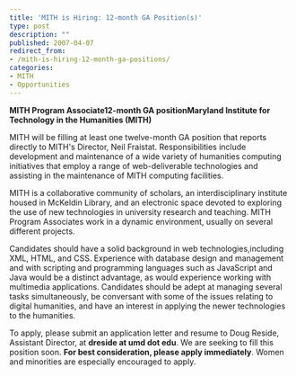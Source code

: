 ```yaml
---
title: 'MITH is Hiring: 12-month GA Position(s)'
type: post
description: ""
published: 2007-04-07
redirect_from: 
- /mith-is-hiring-12-month-ga-positions/
categories:
- MITH
- Opportunities
---
```

**MITH Program Associate12-month GA positionMaryland Institute for Technology in the Humanities (MITH)**

MITH will be filling at least one twelve-month GA position that reports directly to MITH's Director, Neil Fraistat. Responsibilities include development and maintenance of a wide variety of humanities computing initiatives that employ a range of web-deliverable technologies and assisting in the maintenance of MITH computing facilities.

MITH is a collaborative community of scholars, an interdisciplinary institute housed in McKeldin Library, and an electronic space devoted to exploring the use of new technologies in university research and teaching. MITH Program Associates work in a dynamic environment, usually on several different projects.

Candidates should have a solid background in web technologies,including XML, HTML, and CSS. Experience with database design and management and with scripting and programming languages such as JavaScript and Java would be a distinct advantage, as would experience working with multimedia applications. Candidates should be adept at managing several tasks simultaneously, be conversant with some of the issues relating to digital humanities, and have an interest in applying the newer technologies to the humanities.

To apply, please submit an application letter and resume to Doug Reside, Assistant Director, at **dreside at umd dot edu**. We are seeking to fill this position soon. **For best consideration, please apply immediately**. Women and minorities are especially encouraged to apply.
